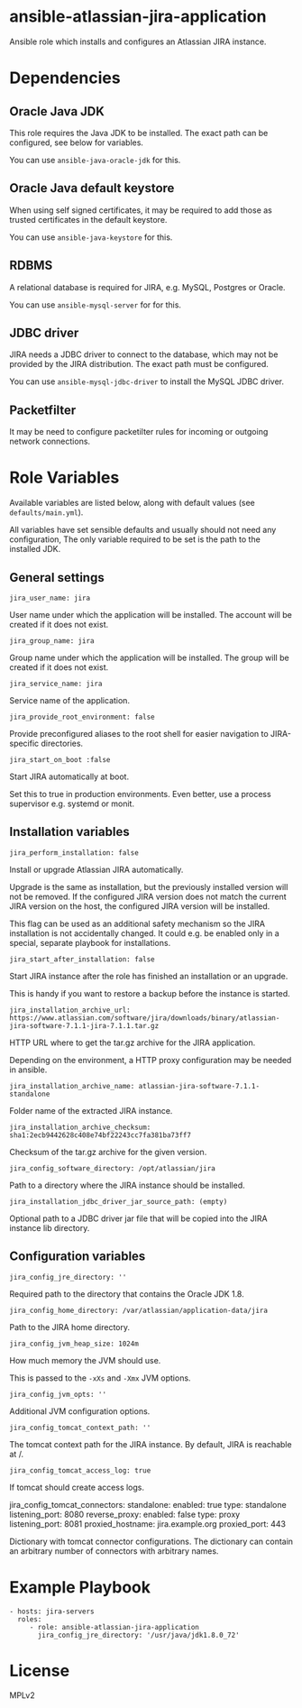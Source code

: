 # ansible-atlassian-jira-application

Ansible role which installs and configures an Atlassian JIRA instance.

# Dependencies

## Oracle Java JDK

This role requires the Java JDK to be installed. The exact path can be
configured, see below for variables.

You can use `ansible-java-oracle-jdk` for this.

## Oracle Java default keystore

When using self signed certificates, it may be required to add those as trusted
certificates in the default keystore.

You can use `ansible-java-keystore` for this.

## RDBMS

A relational database is required for JIRA, e.g. MySQL, Postgres or
Oracle.

You can use `ansible-mysql-server` for for this.

## JDBC driver

JIRA needs a JDBC driver to connect to the database, which may not be
provided by the JIRA distribution. The exact path must be configured.

You can use `ansible-mysql-jdbc-driver` to install the MySQL JDBC driver.

## Packetfilter

It may be need to configure packetilter rules for incoming or outgoing network
connections.  

# Role Variables

Available variables are listed below, along with default values (see
`defaults/main.yml`).  

All variables have set sensible defaults and usually should not need any
configuration, The only variable required to be set is the path to the installed
JDK.  

## General settings

    jira_user_name: jira

User name under which the application will be installed. The account will be
created if it does not exist.  

    jira_group_name: jira

Group name under which the application will be installed. The group will be
created if it does not exist.

    jira_service_name: jira

Service name of the application.

    jira_provide_root_environment: false

Provide preconfigured aliases to the root shell for easier navigation to
JIRA-specific directories.

    jira_start_on_boot :false

Start JIRA automatically at boot.

Set this to true in production environments. Even better, use a process
supervisor e.g. systemd or monit.

## Installation variables

    jira_perform_installation: false

Install or upgrade Atlassian JIRA automatically.

Upgrade is the same as installation, but the previously installed version
will not be removed. If the configured JIRA version does not match the
current JIRA version on the host, the configured JIRA version
will be installed.

This flag can be used as an additional safety mechanism so the JIRA
installation is not accidentally changed. It could e.g. be enabled only in
a special, separate playbook for installations.

    jira_start_after_installation: false

Start JIRA instance after the role has finished an installation or an
upgrade.

This is handy if you want to restore a backup before the instance is started.

    jira_installation_archive_url: https://www.atlassian.com/software/jira/downloads/binary/atlassian-jira-software-7.1.1-jira-7.1.1.tar.gz

HTTP URL where to get the tar.gz archive for the JIRA application.

Depending on the environment, a HTTP proxy configuration may be needed in
ansible.

    jira_installation_archive_name: atlassian-jira-software-7.1.1-standalone

Folder name of the extracted JIRA instance.

    jira_installation_archive_checksum: sha1:2ecb9442628c408e74bf22243cc7fa381ba73ff7

Checksum of the tar.gz archive for the given version.

    jira_config_software_directory: /opt/atlassian/jira

Path to a directory where the JIRA instance should be installed.

    jira_installation_jdbc_driver_jar_source_path: (empty)

Optional path to a JDBC driver jar file that will be copied into the JIRA
instance lib directory.

## Configuration variables

    jira_config_jre_directory: ''

Required path to the directory that contains the Oracle JDK 1.8.

    jira_config_home_directory: /var/atlassian/application-data/jira

Path to the JIRA home directory.

    jira_config_jvm_heap_size: 1024m

How much memory the JVM should use.

This is passed to the `-xXs` and `-Xmx` JVM options.

    jira_config_jvm_opts: ''

Additional JVM configuration options.

    jira_config_tomcat_context_path: ''

The tomcat context path for the JIRA instance. By default, JIRA is
reachable at /.

    jira_config_tomcat_access_log: true

If tomcat should create access logs.

jira_config_tomcat_connectors:
    standalone:
        enabled: true
        type: standalone
        listening_port: 8080
    reverse_proxy:
        enabled: false
        type: proxy
        listening_port: 8081
        proxied_hostname: jira.example.org
        proxied_port: 443

Dictionary with tomcat connector configurations. The dictionary can contain an
arbitrary number of connectors with arbitrary names.

# Example Playbook

    - hosts: jira-servers
      roles:
         - role: ansible-atlassian-jira-application
           jira_config_jre_directory: '/usr/java/jdk1.8.0_72'

# License

MPLv2

